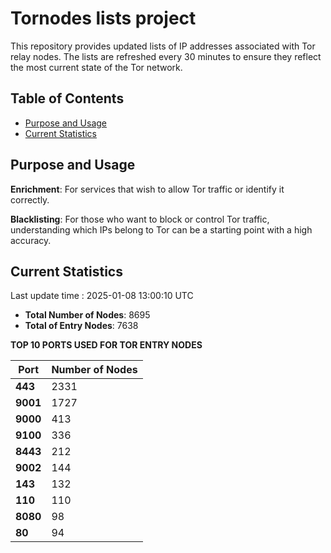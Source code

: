 # Tornodes lists project

This repository provides updated lists of IP addresses associated with Tor relay nodes. The lists are refreshed every 30 minutes to ensure they reflect the most current state of the Tor network.

## Table of Contents

- [Purpose and Usage](#purpose-and-usage)
- [Current Statistics](#current-statistics)


## Purpose and Usage

**Enrichment**: For services that wish to allow Tor traffic or identify it correctly.

**Blacklisting**: For those who want to block or control Tor traffic, understanding which IPs belong to Tor can be a starting point with a high accuracy.

## Current Statistics

Last update time : 2025-01-08 13:00:10 UTC

- **Total Number of Nodes**: 8695
- **Total of Entry Nodes**: 7638

**TOP 10 PORTS USED FOR TOR ENTRY NODES**

| **Port** | **Number of Nodes** |
|------|-----------------|
| **443**   | 2331  |
| **9001**   | 1727  |
| **9000**   | 413  |
| **9100**   | 336  |
| **8443**   | 212  |
| **9002**   | 144  |
| **143**   | 132  |
| **110**   | 110  |
| **8080**   | 98  |
| **80**   | 94  |

